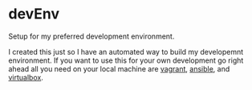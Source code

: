 # devEnv
Setup for my preferred development environment.

I created this just so I have an automated way to build my developemnt environment.
If you want to use this for your own development go right ahead all you need on your local machine are [vagrant](https://www.vagrantup.com/), [ansible](http://www.ansible.com/home), and [virtualbox](https://www.virtualbox.org).

